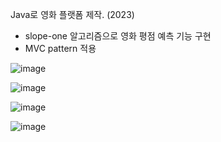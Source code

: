 Java로 영화 플랫폼 제작. (2023) </br>
- slope-one 알고리즘으로 영화 평점 예측 기능 구현 </br>
- MVC pattern 적용 </br>

![image](https://github.com/user-attachments/assets/64cf0fb4-1aa0-4663-8931-65799fc295f3)

![image](https://github.com/user-attachments/assets/bb348859-aad3-4a0f-a66d-a9b1b2b3d83c)

![image](https://github.com/user-attachments/assets/c0a4616c-45a0-474d-acba-a920cc8c2790)

![image](https://github.com/user-attachments/assets/692af4dd-d56f-4728-a49c-9390fa25c96b)



